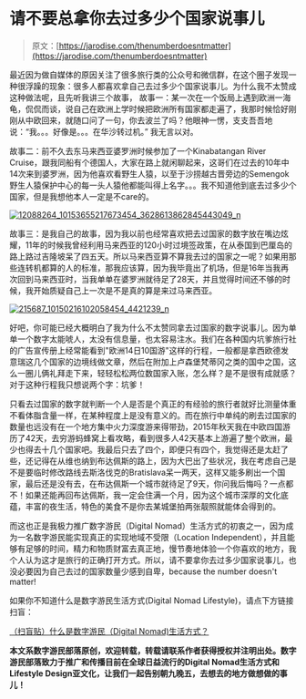 <!--yml
category: 未分类
date: 2022-06-26 00:00:00
-->

# 请不要总拿你去过多少个国家说事儿

> 原文：[https://jarodise.com/thenumberdoesntmatter](https://jarodise.com/thenumberdoesntmatter)

最近因为做自媒体的原因关注了很多旅行类的公众号和微信群，在这个圈子发现一种很浮躁的现象：很多人都喜欢拿自己去过多少个国家说事儿。为什么我不太赞成这种做法呢，且先听我讲三个故事， 故事一：某一次在一个饭局上遇到欧洲一海龟，侃侃而谈，说自己在欧洲上学时候把欧洲所有国家都走遍了，我那时候恰好刚刚从中欧回来，就随口问了一句，你去波兰了吗？他眼神一愣，支支吾吾地说：“我。。。好像是。。。在华沙转过机。” 我无言以对。

故事二：前不久去东马来西亚婆罗洲时候参加了一个Kinabatangan River Cruise，跟我同船有个德国人，大家在路上就闲聊起来，这哥们在过去的10年中14次来到婆罗洲，因为他喜欢看野生人猿，以至于沙捞越古晋旁边的Semengok野生人猿保护中心的每一头人猿他都能叫得上名字。。。我不知道他到底去过多少个国家，但是我想他本人一定是不care的。

[![12088264_10153655217673454_3628613862845443049_n](img/17c18398f7fbfeccbf6c3c61201d7a55.png)](http://jarodise.com/wp-content/uploads/2016/03/12088264_10153655217673454_3628613862845443049_n.jpg)

故事三：是我自己的故事，因为我以前也经常喜欢把去过国家的数字放在嘴边炫耀，11年的时候我曾经利用马来西亚的120小时过境签政策，在从泰国到巴厘岛的路上路过吉隆坡呆了四五天。所以马来西亚算不算我去过的国家之一呢？如果用那些连转机都算的人的标准，那我应该算，因为我毕竟出了机场，但是16年当我再次回到马来西亚时，当我单单在婆罗洲就待足了28天，并且觉得时间还不够的时候，我开始质疑自己上一次是不是真的算是来过马来西亚。

[![215687_10150216102058454_4421239_n](img/48408f9f1dfaf61c063fb59f0376e544.png)](http://jarodise.com/wp-content/uploads/2016/03/215687_10150216102058454_4421239_n.jpg)

好吧，你可能已经大概明白了我为什么不太赞同拿去过国家的数字说事儿。因为单单一个数字太能唬人，太没有信息量，也太容易注水。我们在各种国内坑爹旅行社的广告宣传册上经常能看到"欧洲14日10国游"这样的行程，一般都是拿西欧德发意瑞这几个国家的边境线做文章，然后在附加上卢森堡梵蒂冈之类的国中之国，这么一圈儿俩礼拜走下来，轻轻松松两位数国家入账，怎么样？是不是很有成就感？对于这种行程我只想说两个字：坑爹！

只看去过国家的数字就判断一个人是否是个真正的有经验的旅行者就好比测量体重不看体脂含量一样，在某种程度上是没有意义的。而在旅行中单纯的刷去过国家的数量也远没有在一个地方集中火力深度游来得带劲，2015年秋天我在中欧四国游历了42天，去穷游蚂蜂窝上看攻略，看到很多人42天基本上游遍了整个欧洲，最少也得去十几个国家吧。我最后只去了四个，即便只有四个，我觉得还是太赶了些，还记得在从维也纳到布达佩斯的路上，因为大巴出了些状况，我在考虑自己是不是要临时修改路线去斯洛伐克的Bratislava呆一两天，这样又能多刷出一个国家，最后还是没有去，在布达佩斯一个城市就待足了9天，你问我后悔吗？一点都不！如果还能再回布达佩斯，我一定会住满一个月，因为这个城市深厚的文化底蕴，丰富的夜生活，特色的美食不是你去某城堡拍两张靓照就能体会得到的。

而这也正是我极力推广数字游民（Digital Nomad）生活方式的初衷之一，因为成为一名数字游民能实现真正的实现地域不受限（Location Independent），并且能够有足够的时间，精力和物质财富去真正地，慢节奏地体验一个你喜欢的地方，我个人认为这才是旅行的正确打开方式。所以，请不要拿你去过多少国家说事儿，也没必要因为自己去过的国家数量少感到自卑，because the number doesn't matter!

如果你不知道什么是数字游民生活方式(Digital Nomad Lifestyle)，请点下方链接扫盲：

[（扫盲贴）什么是数字游民（Digital Nomad)生活方式？](https://link.zhihu.com/?target=http%3A//jarodise.com/2015/12/definition/)

**本文系数字游民部落原创，欢迎转载，转载请联系作者获得授权并注明出处。数字游民部落致力于推广和传播目前在全球日益流行的Digital Nomad生活方式和Lifestyle Design亚文化，让我们一起告别朝九晚五，去想去的地方做想做的事儿！**